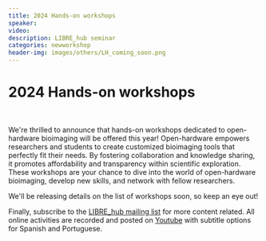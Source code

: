 ```yaml
---
title: 2024 Hands-on workshops 
speaker: 
video: 
description: LIBRE_hub seminar
categories: newworkshop
header-img: images/others/LH_coming_soon.png
---
```


# 2024 Hands-on workshops

<br>

We're thrilled to announce that hands-on workshops dedicated to open-hardware bioimaging will be offered this year! Open-hardware empowers researchers and students to create customized bioimaging tools that perfectly fit their needs. By fostering collaboration and knowledge sharing, it promotes affordability and transparency within scientific exploration. These workshops are your chance to dive into the world of open-hardware bioimaging, develop new skills, and network with fellow researchers.

We'll be releasing details on the list of workshops soon, so keep an eye out!

Finally, subscribe to the [LIBRE_hub mailing list](https://mailchi.mp/2efa11be3d6b/libre_hub) for more content related. All online activities are recorded and posted on [Youtube](https://www.youtube.com/channel/UCKaffupDA8KKrDE0rd668Xw) with subtitle options for Spanish and Portuguese.